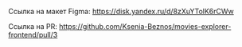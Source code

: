Ссылка на макет Figma:
https://disk.yandex.ru/d/8zXuYTolK6rCWw


Ссылка на PR:
https://github.com/Ksenia-Beznos/movies-explorer-frontend/pull/3